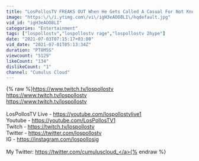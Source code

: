 ```yaml
---
title: "LosPollosTV FREAKS OUT When He Gets Called A Casual For Not Knowing Who Brent Faiyaz is"
image: "https:\/\/i.ytimg.com\/vi\/igH3eAOO8LI\/hqdefault.jpg"
vid_id: "igH3eAOO8LI"
categories: "Entertainment"
tags: ["lospollostv","lospollostv rage","lospollostv 2hype"]
date: "2021-07-03T07:15:17+03:00"
vid_date: "2021-07-01T05:13:34Z"
duration: "PT8M5S"
viewcount: "5129"
likeCount: "134"
dislikeCount: "1"
channel: "Cumulus Cloud"
---
```

{% raw %}<a rel="nofollow" target="blank" href="https://www.twitch.tv/lospollostv">https://www.twitch.tv/lospollostv</a><br /><a rel="nofollow" target="blank" href="https://www.twitch.tv/lospollostv">https://www.twitch.tv/lospollostv</a><br /><a rel="nofollow" target="blank" href="https://www.twitch.tv/lospollostv">https://www.twitch.tv/lospollostv</a><br /><br />LosPollosTV Live - <a rel="nofollow" target="blank" href="https://youtube.com/lospollostvlive1">https://youtube.com/lospollostvlive1</a><br />Youtube - <a rel="nofollow" target="blank" href="https://youtube.com/LosPollosTV1">https://youtube.com/LosPollosTV1</a><br />Twitch - <a rel="nofollow" target="blank" href="https://twitch.tv/lospollostv">https://twitch.tv/lospollostv</a><br />Twitter - <a rel="nofollow" target="blank" href="https://twitter.com/lospollostv">https://twitter.com/lospollostv</a><br />IG - <a rel="nofollow" target="blank" href="https://instagram.com/lospollosig">https://instagram.com/lospollosig</a><br /><br />My Twitter: <a rel="nofollow" target="blank" href="https://twitter.com/cumuluscloud_">https://twitter.com/cumuluscloud_</a>{% endraw %}
